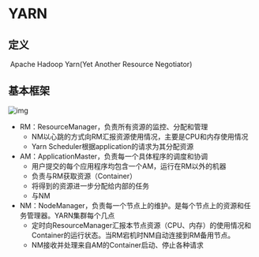 # YARN

## 定义

​	Apache Hadoop Yarn(Yet Another Resource Negotiator)

## 基本框架

![img](https://img-blog.csdn.net/20180220205009314?watermark/2/text/aHR0cDovL2Jsb2cuY3Nkbi5uZXQvcXFfMzM2MjQ5NTI=/font/5a6L5L2T/fontsize/400/fill/I0JBQkFCMA==/dissolve/70)

- RM：ResourceManager，负责所有资源的监控、分配和管理
  - NM以心跳的方式向RM汇报资源使用情况，主要是CPU和内存使用情况
  - Yarn Scheduler根据application的请求为其分配资源
- AM：ApplicationMaster，负责每一个具体程序的调度和协调
  - 用户提交的每个应用程序均包含一个AM，运行在RM以外的机器
  - 负责与RM获取资源（Container）
  - 将得到的资源进一步分配给内部的任务
  - 与NM
- NM：NodeManager，负责每一个节点上的维护。是每个节点上的资源和任务管理器。YARN集群每个几点
  - 定时向ResourceManager汇报本节点资源（CPU、内存）的使用情况和Container的运行状态。当RM宕机时NM自动连接到RM备用节点。
  - NM接收并处理来自AM的Container启动、停止各种请求

